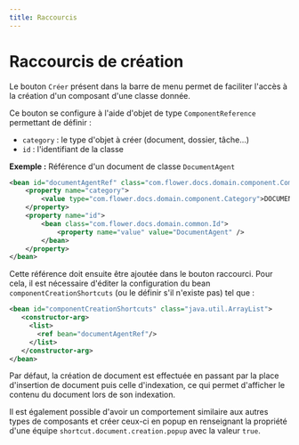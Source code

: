 ```yaml
---
title: Raccourcis
---
```


# Raccourcis de création

Le bouton `Créer` présent dans la barre de menu permet de faciliter l'accès à la création d'un composant d'une classe donnée.

Ce bouton se configure à l'aide d'objet de type ``ComponentReference`` permettant de définir :
 
* ``category`` : le type d'objet à créer (document, dossier, tâche...)
* ``id`` : l'identifiant de la classe 
 
__Exemple :__ Référence d'un document de classe `DocumentAgent`

```xml
<bean id="documentAgentRef" class="com.flower.docs.domain.component.ComponentReference">
	<property name="category">
		<value type="com.flower.docs.domain.component.Category">DOCUMENT</value>
	</property>
	<property name="id">
		<bean class="com.flower.docs.domain.common.Id">
			<property name="value" value="DocumentAgent" />
		</bean>
	</property>
</bean>	
```


Cette référence doit ensuite être ajoutée dans le bouton raccourci. Pour cela, il est nécessaire d'éditer la configuration du bean ``componentCreationShortcuts`` 
(ou le définir s'il n'existe pas) tel que : 

```xml 
<bean id="componentCreationShortcuts" class="java.util.ArrayList">
   <constructor-arg>
     <list>
       <ref bean="documentAgentRef"/>
     </list>
   </constructor-arg>
</bean>
```


Par défaut, la création de document est effectuée en passant par la place d'insertion de document puis celle d'indexation, ce qui permet d'afficher le contenu du document lors de son indexation. 

Il est également possible d'avoir un comportement similaire aux autres types de composants et créer ceux-ci en popup en renseignant la propriété d'une équipe ``shortcut.document.creation.popup`` avec la valeur ``true``.